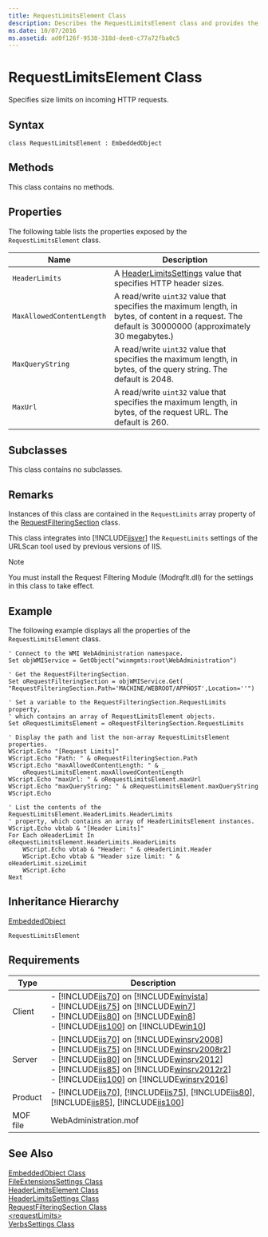 ```yaml
---
title: RequestLimitsElement Class
description: Describes the RequestLimitsElement class and provides the class' syntax, properties, remarks, examples, inheritance hierarchies, and requirements.
ms.date: 10/07/2016
ms.assetid: ad0f126f-9538-318d-dee0-c77a72fba0c5
---
```

# RequestLimitsElement Class
Specifies size limits on incoming HTTP requests.  
  
## Syntax  
  
```vbs  
class RequestLimitsElement : EmbeddedObject  
```  
  
## Methods  
 This class contains no methods.  
  
## Properties  
 The following table lists the properties exposed by the `RequestLimitsElement` class.  
  
|Name|Description|  
|----------|-----------------|  
|`HeaderLimits`|A [HeaderLimitsSettings](../wmi-provider/headerlimitssettings-class.md) value that specifies HTTP header sizes.|  
|`MaxAllowedContentLength`|A read/write `uint32` value that specifies the maximum length, in bytes, of content in a request. The default is 30000000 (approximately 30 megabytes.)|  
|`MaxQueryString`|A read/write `uint32` value that specifies the maximum length, in bytes, of the query string. The default is 2048.|  
|`MaxUrl`|A read/write `uint32` value that specifies the maximum length, in bytes, of the request URL. The default is 260.|  
  
## Subclasses  
 This class contains no subclasses.  
  
## Remarks  
 Instances of this class are contained in the `RequestLimits` array property of the [RequestFilteringSection](../wmi-provider/requestfilteringsection-class.md) class.  
  
 This class integrates into [!INCLUDE[iisver](../wmi-provider/includes/iisver-md.md)] the `RequestLimits` settings of the URLScan tool used by previous versions of IIS.  
  
> [!NOTE]
>  You must install the Request Filtering Module (Modrqflt.dll) for the settings in this class to take effect.  
  
## Example  
 The following example displays all the properties of the `RequestLimitsElement` class.  
  
```  
' Connect to the WMI WebAdministration namespace.  
Set objWMIService = GetObject("winmgmts:root\WebAdministration")  
  
' Get the RequestFilteringSection.  
Set oRequestFilteringSection = objWMIService.Get( _  
"RequestFilteringSection.Path='MACHINE/WEBROOT/APPHOST',Location=''")  
  
' Set a variable to the RequestFilteringSection.RequestLimits property,  
' which contains an array of RequestLimitsElement objects.  
Set oRequestLimitsElement = oRequestFilteringSection.RequestLimits  
  
' Display the path and list the non-array RequestLimitsElement properties.  
WScript.Echo "[Request Limits]"  
WScript.Echo "Path: " & oRequestFilteringSection.Path   
WScript.Echo "maxAllowedContentLength: " & _  
    oRequestLimitsElement.maxAllowedContentLength  
WScript.Echo "maxUrl: " & oRequestLimitsElement.maxUrl  
WScript.Echo "maxQueryString: " & oRequestLimitsElement.maxQueryString  
WScript.Echo   
  
' List the contents of the RequestLimitsElement.HeaderLimits.HeaderLimits  
' property, which contains an array of HeaderLimitsElement instances.  
WScript.Echo vbtab & "[Header Limits]"  
For Each oHeaderLimit In oRequestLimitsElement.HeaderLimits.HeaderLimits  
    WScript.Echo vbtab & "Header: " & oHeaderLimit.Header  
    WScript.Echo vbtab & "Header size limit: " & oHeaderLimit.sizeLimit  
    WScript.Echo   
Next  
```  
  
## Inheritance Hierarchy  
 [EmbeddedObject](../wmi-provider/embeddedobject-class.md)  
  
 `RequestLimitsElement`  
  
## Requirements  
  
|Type|Description|  
|----------|-----------------|  
|Client|-   [!INCLUDE[iis70](../wmi-provider/includes/iis70-md.md)] on [!INCLUDE[winvista](../wmi-provider/includes/winvista-md.md)]<br />-   [!INCLUDE[iis75](../wmi-provider/includes/iis75-md.md)] on [!INCLUDE[win7](../wmi-provider/includes/win7-md.md)]<br />-   [!INCLUDE[iis80](../wmi-provider/includes/iis80-md.md)] on [!INCLUDE[win8](../wmi-provider/includes/win8-md.md)]<br />-   [!INCLUDE[iis100](../wmi-provider/includes/iis100-md.md)] on [!INCLUDE[win10](../wmi-provider/includes/win10-md.md)]|  
|Server|-   [!INCLUDE[iis70](../wmi-provider/includes/iis70-md.md)] on [!INCLUDE[winsrv2008](../wmi-provider/includes/winsrv2008-md.md)]<br />-   [!INCLUDE[iis75](../wmi-provider/includes/iis75-md.md)] on [!INCLUDE[winsrv2008r2](../wmi-provider/includes/winsrv2008r2-md.md)]<br />-   [!INCLUDE[iis80](../wmi-provider/includes/iis80-md.md)] on [!INCLUDE[winsrv2012](../wmi-provider/includes/winsrv2012-md.md)]<br />-   [!INCLUDE[iis85](../wmi-provider/includes/iis85-md.md)] on [!INCLUDE[winsrv2012r2](../wmi-provider/includes/winsrv2012r2-md.md)]<br />-   [!INCLUDE[iis100](../wmi-provider/includes/iis100-md.md)] on [!INCLUDE[winsrv2016](../wmi-provider/includes/winsrv2016-md.md)]|  
|Product|-   [!INCLUDE[iis70](../wmi-provider/includes/iis70-md.md)], [!INCLUDE[iis75](../wmi-provider/includes/iis75-md.md)], [!INCLUDE[iis80](../wmi-provider/includes/iis80-md.md)], [!INCLUDE[iis85](../wmi-provider/includes/iis85-md.md)], [!INCLUDE[iis100](../wmi-provider/includes/iis100-md.md)]|  
|MOF file|WebAdministration.mof|  
  
## See Also  
 [EmbeddedObject Class](../wmi-provider/embeddedobject-class.md)   
 [FileExtensionsSettings Class](../wmi-provider/fileextensionssettings-class.md)   
 [HeaderLimitsElement Class](../wmi-provider/headerlimitselement-class.md)   
 [HeaderLimitsSettings Class](../wmi-provider/headerlimitssettings-class.md)   
 [RequestFilteringSection Class](../wmi-provider/requestfilteringsection-class.md)   
 [\<requestLimits>](https://msdn.microsoft.com/library/2464898f-f4aa-4955-919e-ed7492ad2b78)   
 [VerbsSettings Class](../wmi-provider/verbssettings-class.md)
